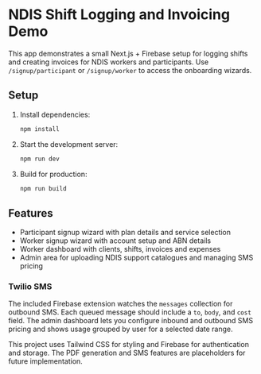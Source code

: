 # NDIS Shift Logging and Invoicing Demo

This app demonstrates a small Next.js + Firebase setup for logging shifts and creating invoices for NDIS workers and participants. Use `/signup/participant` or `/signup/worker` to access the onboarding wizards.

## Setup

1. Install dependencies:
   ```bash
   npm install
   ```
2. Start the development server:
   ```bash
   npm run dev
   ```
3. Build for production:
   ```bash
   npm run build
   ```

## Features

- Participant signup wizard with plan details and service selection
- Worker signup wizard with account setup and ABN details
- Worker dashboard with clients, shifts, invoices and expenses
- Admin area for uploading NDIS support catalogues and managing SMS pricing

### Twilio SMS

The included Firebase extension watches the `messages` collection for outbound
SMS. Each queued message should include a `to`, `body`, and `cost` field. The
admin dashboard lets you configure inbound and outbound SMS pricing and shows
usage grouped by user for a selected date range.

This project uses Tailwind CSS for styling and Firebase for authentication and storage. The PDF generation and SMS features are placeholders for future implementation.
